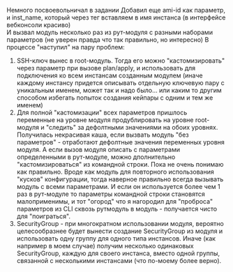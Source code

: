 Немного посвоевольничал в задании
Добавил еще ami-id как параметр, и inst_name, который через тег вставляем в имя инстанса (в интерфейсе вебконсоли красиво)  
И вызвал модуль несколько раз из рут-модуля с разными наборами параметров
(не уверен правда что так правильно, но интересно)
В процессе "наступил" на пару проблем:
1. SSH-ключ вынес в root-модуль. Тогда его можно "кастомизировать" через параметр при вызове plan/apply, и использовать для подключения ко всем инстансам созданным модулем (иначе каждому инстансу придется описывать отдельную ключевую пару с уникальным именем, может так и надо было... или каким то другим способом избегать попыток создания кейпары с одним и тем же именем)
2. Для полной "кастомизации" всех параметров пришлось переменные на уровне модуля продублировать на уровне root-модуля и "следить" за дефолтными значениями на обоих уровнях. Получилась некрасивая каша, если вызвать модуль "без параметров" - отработают дефолтные значения переменных уровня модуля. А если вызов модуля описать с параметрами определенными в рут-модуле, можно дполнительно "кастомизироваться" из командной строки. Пока не очень понимаю как правильно. Вроде как модуль для повторного использования "кусков" конфигурации, тогда наверное правильно всегда вызывать модуль с всеми параметрами. И если он используется более чем 1 раз в рут-модуле то параметры командной строки становятся малоприменимы, и тот "огород" что я нагородил для "проброса" параметров из CLI сквозь рутмодуль в модуль - получается чисто для "поиграться".
3. SecurityGroup - при многократном использовании модуля, вероятно целесообразнее будет вынести создание SecurityGroup из модуля и использовать одну группу для одного типа инстансов. Иначе (как например в моем случае) получим несколько одинаковых SecurityGroup, каждую для своего инстанса, вместо одной группы, связанной с несколькими инстансами (что по-моему более верно).
